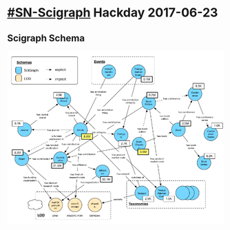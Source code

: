 # [\#SN-Scigraph](https://twitter.com/hashtag/sn-scigraph) Hackday 2017-06-23

## Scigraph Schema

![alt text](scigraph-schema.png "Scigraph Schema")
